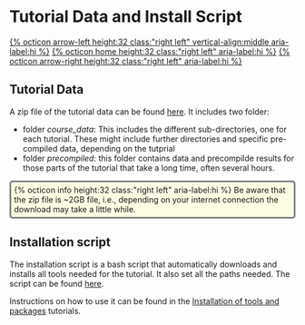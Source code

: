 # Tutorial Data and Install Script

[{% octicon arrow-left height:32 class:"right left" vertical-align:middle aria-label:hi %}](APP_TOOLS.md) [{% octicon home height:32 class:"right left" aria-label:hi %}](index.md) [{% octicon arrow-right height:32 class:"right left" aria-label:hi %}](APP_FORM.md)

## Tutorial Data

A zip file of the tutorial data can be found [here](https://drive.google.com/open?id=1gtL5gQDwsA8fGFYH0BRUPqJLvRagNW5n). It includes two folder:

* folder *course_data*: This includes the different sub-directories, one for each tutorial. These might include further directories and specific pre-compiled data, depending on the tutprial
* folder *precompiled*: this folder contains data and precompilde results for those parts of the tutorial that take a long time, often several hours.

<div style="background-color:#fcfce5;border-radius:5px;border-style:solid;border-color:gray;padding:5px">
  {% octicon info height:32 class:"right left" aria-label:hi %} 
   Be aware that the zip file is ~2GB file, i.e., depending on your internet connection the download may take a little while.
</div>

## Installation script

The installation script is a bash script that automatically downloads and installs all tools needed for the tutorial. It also set all the paths needed. The script can be found [here](https://drive.google.com/open?id=1gTvIjOyFV4G181l4je7uSrGaaEhX_cg6). 

Instructions on how to use it can be found in the [Installation of tools and packages](SU_I.md) tutorials.
